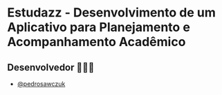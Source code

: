 # Estudazz - Desenvolvimento de um Aplicativo para Planejamento e Acompanhamento Acadêmico

## Desenvolvedor 🧑🏻‍💻

- [@pedrosawczuk](https://www.github.com/PedroSawczuk)
